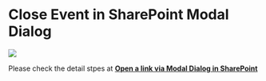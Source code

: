 # Close Event in SharePoint Modal Dialog

![][1]

  [1]: https://spgeeks.devoworx.com/wp-content/uploads/2020/02/open-link-in-modal-pop-up-dialog-in-SharePoint-2016.png
  
Please check the detail stpes at **[Open a link via Modal Dialog in SharePoint](https://spgeeks.devoworx.com/open-link-via-modal-dialog-sharepoint/)**
